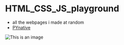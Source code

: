 # HTML_CSS_JS_playground
- all the webpages i made at random
- [PYnative](https://pynative.com/python-data-structure-exercise-for-beginners/ )

![This is an image](https://i.imgur.com/QNUiF57.jpg)
